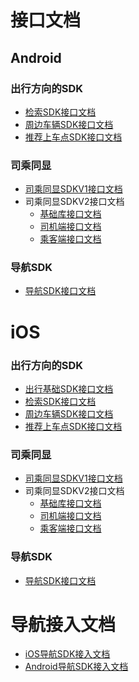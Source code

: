 # 接口文档

## Android

### 出行方向的SDK
- [检索SDK接口文档](suggestion-android/v1.2.0)
- [周边车辆SDK接口文档](nearbycar-android/v1.1.0)
- [推荐上车点SDK接口文档](boardingplaces-android/v1.2.0)

### 司乘同显

- [司乘同显SDKV1接口文档](locussynchro-v1-android/v1.0.6)
- 司乘同显SDKV2接口文档
    - [基础库接口文档](locussynchro-v2-android/v2.1.0/fundation)
    - [司机端接口文档](locussynchro-v2-android/v2.1.0/driver)
    - [乘客端接口文档](locussynchro-v2-android/v2.1.0/passenger)


### 导航SDK
-  [导航SDK接口文档](navigation-android/v5.2.4)

# iOS

### 出行方向的SDK
- [出行基础SDK接口文档](mobility-ios/v1.1.0)
- [检索SDK接口文档](suggestion-ios/v1.2.2)
- [周边车辆SDK接口文档](nearbycar-ios/v1.1.0)
- [推荐上车点SDK接口文档](boardingplaces-ios/v1.1.4)


### 司乘同显

- [司乘同显SDKV1接口文档](locussynchro-v1-ios/v1.0.6)
- 司乘同显SDKV2接口文档
   - [基础库接口文档](locussynchro-v2-ios/v2.1.0/fundation)
   - [司机端接口文档](locussynchro-v2-ios/v2.1.0/driver)
   - [乘客端接口文档](locussynchro-v2-ios/v2.1.0/passenger)

### 导航SDK
-  [导航SDK接口文档](navigation-ios/v5.2.4)



# 导航接入文档
-  [iOS导航SDK接入文档](navigation-ios/docs-5.2.4/腾讯iOS导航SDK接入文档v5.2.4.pdf)
-  [Android导航SDK接入文档](navigation-android/docs-5.2.4/腾讯Android导航SDK接入文档v5.2.4.0.pdf)
